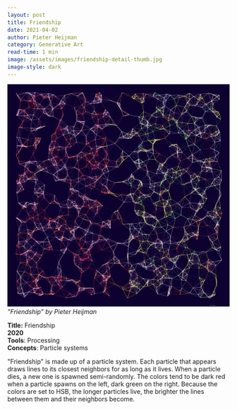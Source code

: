 ```yaml
---
layout: post
title: Friendship
date: 2021-04-02
author: Pieter Heijman
category: Generative Art
read-time: 1 min
image: /assets/images/friendship-detail-thumb.jpg
image-style: dark
---
```


![Friendship by Pieter Heijman](/assets/images/friendship.jpg)
*"Friendship" by Pieter Heijman*

**Title:** Friendship  
**2020**  
**Tools**: Processing  
**Concepts**: Particle systems  

"Friendship" is made up of a particle system. Each particle that appears draws lines to its closest neighbors for as long as it lives. When a particle dies, a new one is spawned semi-randomly. The colors tend to be dark red when a particle spawns on the left, dark green on the right. Because the colors are set to HSB, the longer particles live, the brighter the lines between them and their neighbors become.